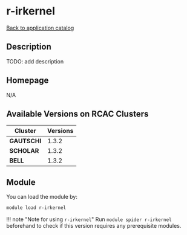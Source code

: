 # r-irkernel

[Back to application catalog](../app_catalog.md)

## Description

TODO: add description

## Homepage

N/A

## Available Versions on RCAC Clusters

|Cluster|Versions|
|---|---|
**GAUTSCHI**|1.3.2
**SCHOLAR**|1.3.2
**BELL**|1.3.2

## Module

You can load the module by:

```bash
module load r-irkernel
```

!!! note "Note for using `r-irkernel`"
    Run `module spider r-irkernel` beforehand to check if this version requires any prerequisite modules.
